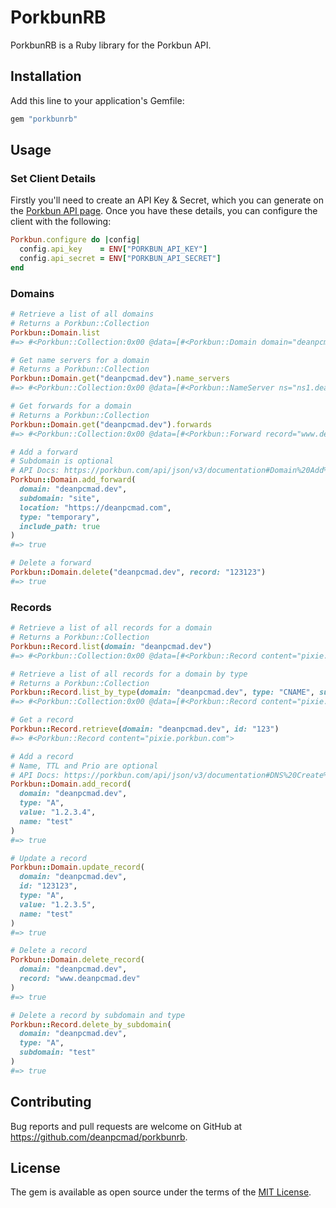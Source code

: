 # PorkbunRB

PorkbunRB is a Ruby library for the Porkbun API.

## Installation

Add this line to your application's Gemfile:

```ruby
gem "porkbunrb"
```

## Usage

### Set Client Details

Firstly you'll need to create an API Key & Secret, which you can generate on the [Porkbun API page](https://porkbun.com/account/api).
Once you have these details, you can configure the client with the following:

```ruby
Porkbun.configure do |config|
  config.api_key    = ENV["PORKBUN_API_KEY"]
  config.api_secret = ENV["PORKBUN_API_SECRET"]
end
```

### Domains

```ruby
# Retrieve a list of all domains
# Returns a Porkbun::Collection
Porkbun::Domain.list
#=> #<Porkbun::Collection:0x00 @data=[#<Porkbun::Domain domain="deanpcmad.dev">]>

# Get name servers for a domain
# Returns a Porkbun::Collection
Porkbun::Domain.get("deanpcmad.dev").name_servers
#=> #<Porkbun::Collection:0x00 @data=[#<Porkbun::NameServer ns="ns1.deanpcmad.dev">]>

# Get forwards for a domain
# Returns a Porkbun::Collection
Porkbun::Domain.get("deanpcmad.dev").forwards
#=> #<Porkbun::Collection:0x00 @data=[#<Porkbun::Forward record="www.deanpcmad.dev">]>

# Add a forward
# Subdomain is optional
# API Docs: https://porkbun.com/api/json/v3/documentation#Domain%20Add%20URL%20Forward
Porkbun::Domain.add_forward(
  domain: "deanpcmad.dev",
  subdomain: "site",
  location: "https://deanpcmad.com",
  type: "temporary",
  include_path: true
)
#=> true

# Delete a forward
Porkbun::Domain.delete("deanpcmad.dev", record: "123123")
#=> true
```

### Records

```ruby
# Retrieve a list of all records for a domain
# Returns a Porkbun::Collection
Porkbun::Record.list(domain: "deanpcmad.dev")
#=> #<Porkbun::Collection:0x00 @data=[#<Porkbun::Record content="pixie.porkbun.com">]>

# Retrieve a list of all records for a domain by type
# Returns a Porkbun::Collection
Porkbun::Record.list_by_type(domain: "deanpcmad.dev", type: "CNAME", subdomain: "*")
#=> #<Porkbun::Collection:0x00 @data=[#<Porkbun::Record content="pixie.porkbun.com">]>

# Get a record
Porkbun::Record.retrieve(domain: "deanpcmad.dev", id: "123")
#=> #<Porkbun::Record content="pixie.porkbun.com">

# Add a record
# Name, TTL and Prio are optional
# API Docs: https://porkbun.com/api/json/v3/documentation#DNS%20Create%20Record
Porkbun::Domain.add_record(
  domain: "deanpcmad.dev",
  type: "A",
  value: "1.2.3.4",
  name: "test"
)
#=> true

# Update a record
Porkbun::Domain.update_record(
  domain: "deanpcmad.dev",
  id: "123123",
  type: "A",
  value: "1.2.3.5",
  name: "test"
)
#=> true

# Delete a record
Porkbun::Domain.delete_record(
  domain: "deanpcmad.dev",
  record: "www.deanpcmad.dev"
)
#=> true

# Delete a record by subdomain and type
Porkbun::Record.delete_by_subdomain(
  domain: "deanpcmad.dev",
  type: "A",
  subdomain: "test"
)
#=> true
```

## Contributing

Bug reports and pull requests are welcome on GitHub at https://github.com/deanpcmad/porkbunrb.

## License

The gem is available as open source under the terms of the [MIT License](https://opensource.org/licenses/MIT).
